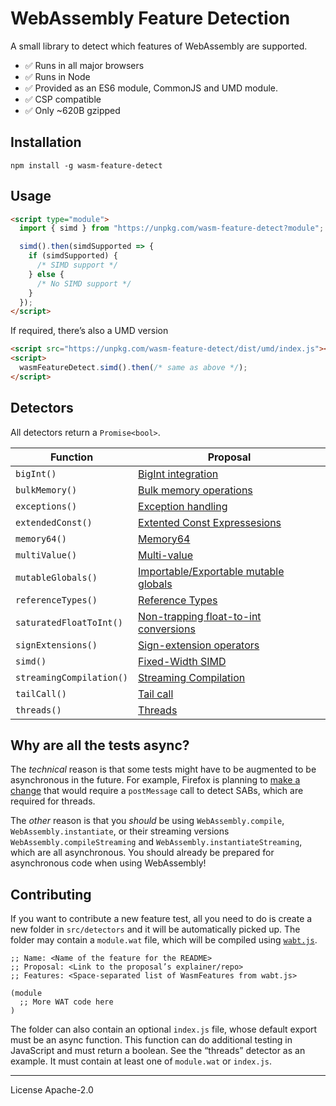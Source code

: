 # WebAssembly Feature Detection

A small library to detect which features of WebAssembly are supported.

- ✅ Runs in all major browsers
- ✅ Runs in Node
- ✅ Provided as an ES6 module, CommonJS and UMD module.
- ✅ CSP compatible
- ✅ Only ~620B gzipped

## Installation

```
npm install -g wasm-feature-detect
```

## Usage

```html
<script type="module">
  import { simd } from "https://unpkg.com/wasm-feature-detect?module";

  simd().then(simdSupported => {
    if (simdSupported) {
      /* SIMD support */
    } else {
      /* No SIMD support */
    }
  });
</script>
```

If required, there’s also a UMD version

```html
<script src="https://unpkg.com/wasm-feature-detect/dist/umd/index.js"></script>
<script>
  wasmFeatureDetect.simd().then(/* same as above */);
</script>
```

## Detectors

All detectors return a `Promise<bool>`.

| Function                 | Proposal                                                                                                     |
| ------------------------ | ------------------------------------------------------------------------------------------------------------ |
| `bigInt()`               | [BigInt integration](https://github.com/WebAssembly/JS-BigInt-integration)                                   |
| `bulkMemory()`           | [Bulk memory operations](https://github.com/webassembly/bulk-memory-operations)                              |
| `exceptions()`           | [Exception handling](https://github.com/WebAssembly/exception-handling)                                      |
| `extendedConst()`        | [Extented Const Expressesions](https://github.com/WebAssembly/extended-const)                                |
| `memory64()`             | [Memory64](https://github.com/WebAssembly/memory64)                                                          |
| `multiValue()`           | [Multi-value](https://github.com/WebAssembly/multi-value)                                                    |
| `mutableGlobals()`       | [Importable/Exportable mutable globals]()                                                                    |
| `referenceTypes()`       | [Reference Types](https://github.com/WebAssembly/reference-types)                                            |
| `saturatedFloatToInt()`  | [Non-trapping float-to-int conversions](https://github.com/WebAssembly/nontrapping-float-to-int-conversions) |
| `signExtensions()`       | [Sign-extension operators](https://github.com/WebAssembly/sign-extension-ops)                                |
| `simd()`                 | [Fixed-Width SIMD](https://github.com/webassembly/simd)                                                      |
| `streamingCompilation()` | [Streaming Compilation](https://webassembly.github.io/spec/web-api/index.html#streaming-modules)             |
| `tailCall()`             | [Tail call](https://github.com/webassembly/tail-call)                                                        |
| `threads()`              | [Threads](https://github.com/webassembly/threads)                                                            |

## Why are all the tests async?

The _technical_ reason is that some tests might have to be augmented to be asynchronous in the future. For example, Firefox is planning to [make a change][ff coop] that would require a `postMessage` call to detect SABs, which are required for threads.

The _other_ reason is that you _should_ be using `WebAssembly.compile`, `WebAssembly.instantiate`, or their streaming versions `WebAssembly.compileStreaming` and `WebAssembly.instantiateStreaming`, which are all asynchronous. You should already be prepared for asynchronous code when using WebAssembly!

## Contributing

If you want to contribute a new feature test, all you need to do is create a new folder in `src/detectors` and it will be automatically picked up. The folder may contain a `module.wat` file, which will be compiled using [`wabt.js`](https://github.com/AssemblyScript/wabt.js).

```wat
;; Name: <Name of the feature for the README>
;; Proposal: <Link to the proposal’s explainer/repo>
;; Features: <Space-separated list of WasmFeatures from wabt.js>

(module
  ;; More WAT code here
)
```

The folder can also contain an optional `index.js` file, whose default export must be an async function. This function can do additional testing in JavaScript and must return a boolean. See the “threads” detector as an example.
It must contain at least one of `module.wat` or `index.js`.

[ff coop]: https://groups.google.com/forum/#!msg/mozilla.dev.platform/IHkBZlHETpA/dwsMNchWEQAJ
[wat2wasm]: https://github.com/webassembly/wabt

---

License Apache-2.0
